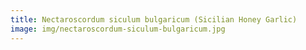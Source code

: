 ```yaml
---
title: Nectaroscordum siculum bulgaricum (Sicilian Honey Garlic)
image: img/nectaroscordum-siculum-bulgaricum.jpg
---
```


